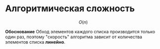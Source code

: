 # Алгоритмическая сложность

$$O(n)$$

**Обоснование**
Обход элементов каждого списка производится только один раз, поэтому "скорость" алгоритма зависит от количества элементов списка **линейно**.
